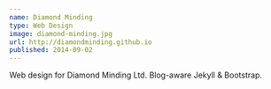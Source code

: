 ```yaml
---
name: Diamond Minding
type: Web Design
image: diamond-minding.jpg
url: http://diamondminding.github.io
published: 2014-09-02
---
```


Web design for Diamond Minding Ltd. Blog-aware Jekyll & Bootstrap.

